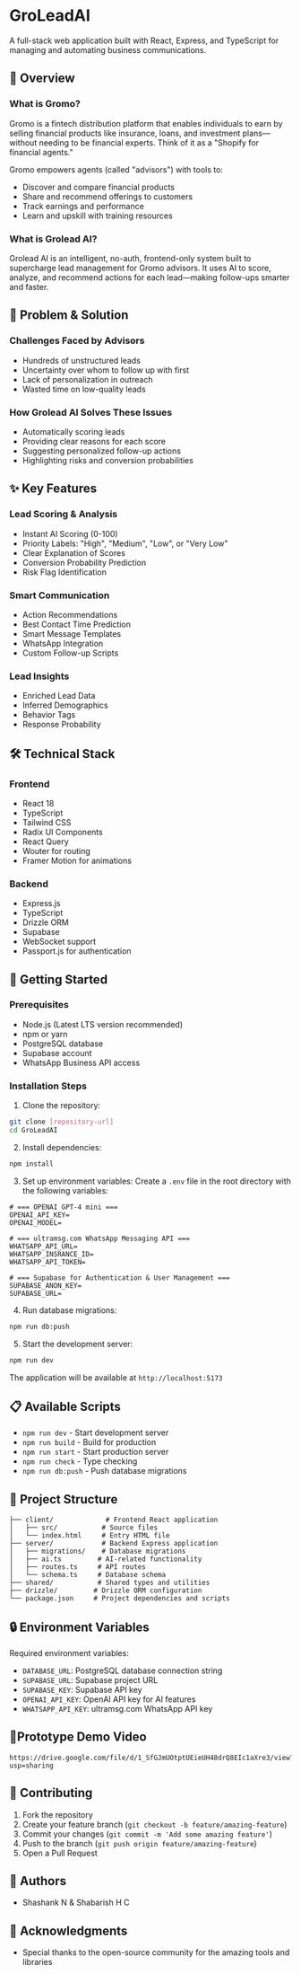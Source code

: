 # GroLeadAI

A full-stack web application built with React, Express, and TypeScript for managing and automating business communications.

## 📖 Overview

### What is Gromo?
Gromo is a fintech distribution platform that enables individuals to earn by selling financial products like insurance, loans, and investment plans—without needing to be financial experts. Think of it as a "Shopify for financial agents."

Gromo empowers agents (called "advisors") with tools to:
- Discover and compare financial products
- Share and recommend offerings to customers
- Track earnings and performance
- Learn and upskill with training resources

### What is Grolead AI?
Grolead AI is an intelligent, no-auth, frontend-only system built to supercharge lead management for Gromo advisors. It uses AI to score, analyze, and recommend actions for each lead—making follow-ups smarter and faster.

## 🎯 Problem & Solution

### Challenges Faced by Advisors
- Hundreds of unstructured leads
- Uncertainty over whom to follow up with first
- Lack of personalization in outreach
- Wasted time on low-quality leads

### How Grolead AI Solves These Issues
- Automatically scoring leads
- Providing clear reasons for each score
- Suggesting personalized follow-up actions
- Highlighting risks and conversion probabilities

## ✨ Key Features

### Lead Scoring & Analysis
- Instant AI Scoring (0-100)
- Priority Labels: "High", "Medium", "Low", or "Very Low"
- Clear Explanation of Scores
- Conversion Probability Prediction
- Risk Flag Identification

### Smart Communication
- Action Recommendations
- Best Contact Time Prediction
- Smart Message Templates
- WhatsApp Integration
- Custom Follow-up Scripts

### Lead Insights
- Enriched Lead Data
- Inferred Demographics
- Behavior Tags
- Response Probability

## 🛠️ Technical Stack

### Frontend
- React 18
- TypeScript
- Tailwind CSS
- Radix UI Components
- React Query
- Wouter for routing
- Framer Motion for animations

### Backend
- Express.js
- TypeScript
- Drizzle ORM
- Supabase
- WebSocket support
- Passport.js for authentication

## 🚀 Getting Started

### Prerequisites
- Node.js (Latest LTS version recommended)
- npm or yarn
- PostgreSQL database
- Supabase account
- WhatsApp Business API access

### Installation Steps

1. Clone the repository:
```bash
git clone [repository-url]
cd GroLeadAI
```

2. Install dependencies:
```bash
npm install
```

3. Set up environment variables:
Create a `.env` file in the root directory with the following variables:
```env
# === OPENAI GPT-4 mini ===
OPENAI_API_KEY=
OPENAI_MODEL=

# === ultramsg.com WhatsApp Messaging API ===
WHATSAPP_API_URL=
WHATSAPP_INSRANCE_ID=
WHATSAPP_API_TOKEN=

# === Supabase for Authentication & User Management ===
SUPABASE_ANON_KEY=
SUPABASE_URL=
```

4. Run database migrations:
```bash
npm run db:push
```

5. Start the development server:
```bash
npm run dev
```

The application will be available at `http://localhost:5173`

## 📋 Available Scripts

- `npm run dev` - Start development server
- `npm run build` - Build for production
- `npm run start` - Start production server
- `npm run check` - Type checking
- `npm run db:push` - Push database migrations

## 📁 Project Structure

```
├── client/             # Frontend React application
│   ├── src/           # Source files
│   └── index.html     # Entry HTML file
├── server/            # Backend Express application
│   ├── migrations/    # Database migrations
│   ├── ai.ts         # AI-related functionality
│   ├── routes.ts     # API routes
│   └── schema.ts     # Database schema
├── shared/           # Shared types and utilities
├── drizzle/         # Drizzle ORM configuration
└── package.json     # Project dependencies and scripts
```

## 🔒 Environment Variables

Required environment variables:
- `DATABASE_URL`: PostgreSQL database connection string
- `SUPABASE_URL`: Supabase project URL
- `SUPABASE_KEY`: Supabase API key
- `OPENAI_API_KEY`: OpenAI API key for AI features
- `WHATSAPP_API_KEY`: ultramsg.com WhatsApp API key

## 📼Prototype Demo Video

```
https://drive.google.com/file/d/1_SfGJmUOtptUEieUH48drQ8EIc1aXre3/view?usp=sharing
```

## 🤝 Contributing

1. Fork the repository
2. Create your feature branch (`git checkout -b feature/amazing-feature`)
3. Commit your changes (`git commit -m 'Add some amazing feature'`)
4. Push to the branch (`git push origin feature/amazing-feature`)
5. Open a Pull Request

## 👥 Authors

- Shashank N & Shabarish H C

## 🙏 Acknowledgments

- Special thanks to the open-source community for the amazing tools and libraries 
